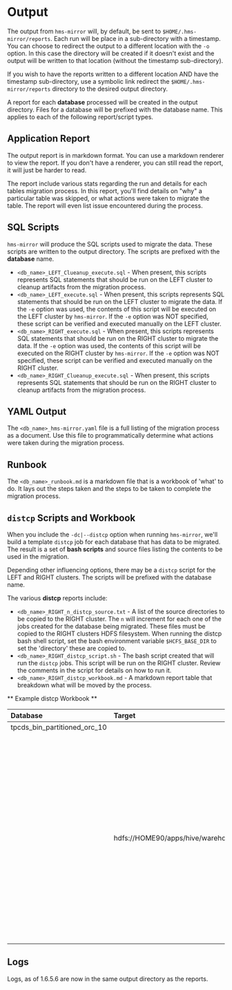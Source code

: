 # Output

The output from `hms-mirror` will, by default, be sent to `$HOME/.hms-mirror/reports`.  Each run will be place in a sub-directory with a timestamp.  You can choose to redirect the output to a different location with the `-o` option.  In this case the directory will be created if it doesn't exist and the output will be written to that location (without the timestamp sub-directory).

If you wish to have the reports written to a different location AND have the timestamp sub-directory, use a symbolic link redirect the `$HOME/.hms-mirror/reports` directory to the desired output directory.

A report for each **database** processed will be created in the output directory. Files for a database will be prefixed with the database name.  This applies to each of the following report/script types.

## Application Report

The output report is in markdown format.  You can use a markdown renderer to view the report.  If you don't have a renderer, you can still read the report, it will just be harder to read.

The report include various stats regarding the run and details for each tables migration process.  In this report, you'll find details on "why" a particular table was skipped, or what actions were taken to migrate the table.  The report will even list issue encountered during the process.

## SQL Scripts

`hms-mirror` will produce the SQL scripts used to migrate the data. These scripts are written to the output directory.  The scripts are prefixed with the **database** name.

- `<db_name>_LEFT_Clueanup_execute.sql` - When present, this scripts represents SQL statements that should be run on the LEFT cluster to cleanup artifacts from the migration process.
- `<db_name>_LEFT_execute.sql` - When present, this scripts represents SQL statements that should be run on the LEFT cluster to migrate the data. If the `-e` option was used, the contents of this script will be executed on the LEFT cluster by `hms-mirror`.  If the `-e` option was NOT specified, these script can be verified and executed manually on the LEFT cluster.
- `<db_name>_RIGHT_execute.sql` - When present, this scripts represents SQL statements that should be run on the RIGHT cluster to migrate the data. If the `-e` option was used, the contents of this script will be executed on the RIGHT cluster by `hms-mirror`.  If the `-e` option was NOT specified, these script can be verified and executed manually on the RIGHT cluster.
- `<db_name>_RIGHT_Clueanup_execute.sql` - When present, this scripts represents SQL statements that should be run on the RIGHT cluster to cleanup artifacts from the migration process.

## YAML Output

The `<db_name>_hms-mirror.yaml` file is a full listing of the migration process as a document.  Use this file to programmatically determine what actions were taken during the migration process.

## Runbook

The `<db_name>_runbook.md` is a markdown file that is a workbook of 'what' to do.  It lays out the steps taken and the steps to be taken to complete the migration process.

## `distcp` Scripts and Workbook

When you include the `-dc|--distcp` option when running `hms-mirror`, we'll build a template `distcp` job for each database that has data to be migrated.  The result is a set of **bash scripts** and source files listing the contents to be used in the migration.

Depending other influencing options, there may be a `distcp` script for the LEFT and RIGHT clusters.  The scripts will be prefixed with the database name.

The various **distcp** reports include:
- `<db_name>_RIGHT_n_distcp_source.txt` - A list of the source directories to be copied to the RIGHT cluster. The `n` will increment for each one of the jobs created for the database being migrated.  These files must be copied to the RIGHT clusters HDFS filesystem.  When running the distcp bash shell script, set the bash environment variable `$HCFS_BASE_DIR` to set the 'directory' these are copied to.
- `<db_name>_RIGHT_distcp_script.sh` - The bash script created that will run the `distcp` jobs.  This script will be run on the RIGHT cluster.  Review the comments in the script for details on how to run it.
- `<db_name>_RIGHT_distcp_workbook.md` - A markdown report table that breakdown what will be moved by the process.

** Example distcp Workbook **


| Database                     | Target                                                            | Sources                                                                                                                                                                                                                                                                                                                                                                                                                                                                                                                                                                                                                                                                                                                                                                                                                                                                                                                                                                                                                                                                                                                                                                                                                                                                                                                                                                                                                                                                                                                                                                                                                                                                                                                                                                                                                                                                                                                                                                                  |
|:-----------------------------|:------------------------------------------------------------------|:-----------------------------------------------------------------------------------------------------------------------------------------------------------------------------------------------------------------------------------------------------------------------------------------------------------------------------------------------------------------------------------------------------------------------------------------------------------------------------------------------------------------------------------------------------------------------------------------------------------------------------------------------------------------------------------------------------------------------------------------------------------------------------------------------------------------------------------------------------------------------------------------------------------------------------------------------------------------------------------------------------------------------------------------------------------------------------------------------------------------------------------------------------------------------------------------------------------------------------------------------------------------------------------------------------------------------------------------------------------------------------------------------------------------------------------------------------------------------------------------------------------------------------------------------------------------------------------------------------------------------------------------------------------------------------------------------------------------------------------------------------------------------------------------------------------------------------------------------------------------------------------------------------------------------------------------------------------------------------------------|
| tpcds_bin_partitioned_orc_10 |                                                                   |                                                                                                                                                                                                                                                                                                                                                                                                                                                                                                                                                                                                                                                                                                                                                                                                                                                                                                                                                                                                                                                                                                                                                                                                                                                                                                                                                                                                                                                                                                                                                                                                                                                                                                                                                                                                                                                                                                                                                                                          |
|                              | hdfs://HOME90/apps/hive/warehouse/tpcds_bin_partitioned_orc_10.db | hdfs://HDP50/apps/hive/warehouse/tpcds_bin_partitioned_orc_10.db/call_center<br>hdfs://HDP50/apps/hive/warehouse/tpcds_bin_partitioned_orc_10.db/catalog_page<br>hdfs://HDP50/apps/hive/warehouse/tpcds_bin_partitioned_orc_10.db/catalog_returns<br>hdfs://HDP50/apps/hive/warehouse/tpcds_bin_partitioned_orc_10.db/catalog_sales<br>hdfs://HDP50/apps/hive/warehouse/tpcds_bin_partitioned_orc_10.db/customer<br>hdfs://HDP50/apps/hive/warehouse/tpcds_bin_partitioned_orc_10.db/customer_address<br>hdfs://HDP50/apps/hive/warehouse/tpcds_bin_partitioned_orc_10.db/customer_demographics<br>hdfs://HDP50/apps/hive/warehouse/tpcds_bin_partitioned_orc_10.db/date_dim<br>hdfs://HDP50/apps/hive/warehouse/tpcds_bin_partitioned_orc_10.db/household_demographics<br>hdfs://HDP50/apps/hive/warehouse/tpcds_bin_partitioned_orc_10.db/income_band<br>hdfs://HDP50/apps/hive/warehouse/tpcds_bin_partitioned_orc_10.db/inventory<br>hdfs://HDP50/apps/hive/warehouse/tpcds_bin_partitioned_orc_10.db/item<br>hdfs://HDP50/apps/hive/warehouse/tpcds_bin_partitioned_orc_10.db/promotion<br>hdfs://HDP50/apps/hive/warehouse/tpcds_bin_partitioned_orc_10.db/reason<br>hdfs://HDP50/apps/hive/warehouse/tpcds_bin_partitioned_orc_10.db/ship_mode<br>hdfs://HDP50/apps/hive/warehouse/tpcds_bin_partitioned_orc_10.db/store<br>hdfs://HDP50/apps/hive/warehouse/tpcds_bin_partitioned_orc_10.db/store_returns<br>hdfs://HDP50/apps/hive/warehouse/tpcds_bin_partitioned_orc_10.db/store_sales<br>hdfs://HDP50/apps/hive/warehouse/tpcds_bin_partitioned_orc_10.db/time_dim<br>hdfs://HDP50/apps/hive/warehouse/tpcds_bin_partitioned_orc_10.db/warehouse<br>hdfs://HDP50/apps/hive/warehouse/tpcds_bin_partitioned_orc_10.db/web_page<br>hdfs://HDP50/apps/hive/warehouse/tpcds_bin_partitioned_orc_10.db/web_returns<br>hdfs://HDP50/apps/hive/warehouse/tpcds_bin_partitioned_orc_10.db/web_sales<br>hdfs://HDP50/apps/hive/warehouse/tpcds_bin_partitioned_orc_10.db/web_site<br> | 

## Logs
    
Logs, as of 1.6.5.6 are now in the same output directory as the reports.
